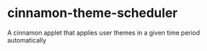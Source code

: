 # cinnamon-theme-scheduler
A cinnamon applet that applies user themes in a given time period automatically
